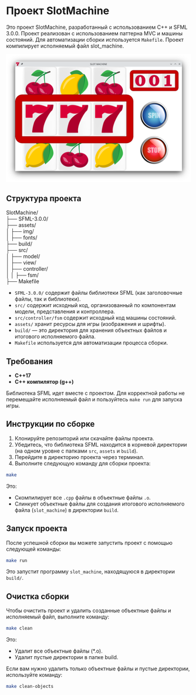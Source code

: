 # Проект SlotMachine

Это проект SlotMachine, разработанный с использованием C++ и SFML 3.0.0. Проект реализован с использованием паттерна MVC и машины состояний. Для автоматизации сборки используется `Makefile`. Проект компилирует исполняемый файл slot_machine.

![Скриншот игры](misc/777.png)

## Структура проекта

SlotMachine/  
├── SFML-3.0.0/  
├── assets/  
│ ├── img/  
│ ├── fonts/  
├── build/  
├── src/  
│ ├── model/  
│ ├── view/  
│ ├── controller/  
│ │ ├── fsm/  
├── Makefile  

- `SFML-3.0.0/` содержит файлы библиотеки SFML (как заголовочные файлы, так и библиотеки).
- `src/` содержит исходный код, организованный по компонентам модели, представления и контроллера.
- `src/controller/fsm` содержит исходный код машины состояний.
- `assets/` хранит ресурсы для игры (изображения и шрифты).
- `build/` — это директория для хранения объектных файлов и итогового исполняемого файла.
- `Makefile` используется для автоматизации процесса сборки.

## Требования

- **C++17**
- **C++ компилятор (g++)**

Библиотека SFML идет вместе с проектом. Для корректной работы не перемещайте исполняемый файл и пользуйтесь `make run` для запуска игры.

## Инструкции по сборке

1. Клонируйте репозиторий или скачайте файлы проекта.
2. Убедитесь, что библиотека SFML находится в корневой директории (на одном уровне с папками `src`, `assets` и `build`).
3. Перейдите в директорию проекта через терминал.
4. Выполните следующую команду для сборки проекта:

```bash
make
```

Это:
- Скомпилирует все `.cpp` файлы в объектные файлы `.o`.
- Слинкует объектные файлы для создания итогового исполняемого файла (`slot_machine`) в директории `build`.

## Запуск проекта

После успешной сборки вы можете запустить проект с помощью следующей команды:

```bash
make run
```

Это запустит программу `slot_machine`, находящуюся в директории `build/`.

## Очистка сборки

Чтобы очистить проект и удалить созданные объектные файлы и исполняемый файл, выполните команду:

```bash
make clean
```

Это:
- Удалит все объектные файлы (*.o).
- Удалит пустые директории в папке build.

Если вам нужно удалить только объектные файлы и пустые директории, используйте команду:
```bash
make clean-objects
```
